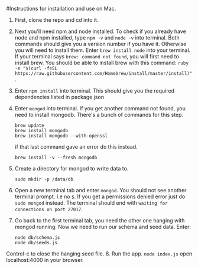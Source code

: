 #Instructions for installation and use on Mac.

1. First, clone the repo and cd into it.
2. Next you'll need npm and node installed.
To check if you already have node and npm installed, type ```npm -v``` and ```node -v```
into terminal. Both commands should give you a version number if you have it.
Otherwise you will need to install them. Enter ```brew install node``` into your terminal.
If your terminal says ```brew: command not found```, you will first need to install brew.
You should be able to install brew with this command: ```ruby -e "$(curl -fsSL https://raw.githubusercontent.com/Homebrew/install/master/install)"```.
3. Enter ```npm install``` into terminal. This should give you the required dependencies listed in package.json
4. Enter ```mongod``` into terminal. If you get another command not found, you need to install
mongodb. There's a bunch of commands for this step.
    ```
    brew update
    brew install mongodb
    brew install mongodb --with-openssl
    ```

    if that last command gave an error do this instead.

    ```
    brew install -v --fresh mongodb
    ```
5. Create a directory for mongod to write data to.
    ```
    sudo mkdir -p /data/db
    ```
6. Open a new terminal tab and enter ```mongod```. You should not see another terminal prompt. I.e no ```$```. If you get a permissions denied error just do ```sudo mongod``` instead. The terminal should end with ```waiting for connections on port 27017```.
7. Go back to the first terminal tab, you need the other one hanging with mongod running.  Now we need to run our schema and seed data. Enter:
    ```
    node db/schema.js
    node db/seeds.js
    ```
Control-c to close the hanging seed file.
8. Run the app.
    ```
    node index.js
    ```
open localhost:4000 in your browser.
